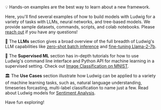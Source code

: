 💡 Hands-on examples are the best way to learn about a new framework.

Here, you'll find several examples of how to build models with Ludwig for a variety of tasks with LLMs, neural networks, and tree-based models. We provide sample datasets, commands, scripts, and colab notebooks. Please [reach out](https://join.slack.com/t/ludwig-ai/shared_invite/zt-mrxo87w6-DlX5~73T2B4v_g6jj0pJcQ) if you have any questions!

💬 The **LLMs** section gives a broad overview of the full breadth of Ludwig's LLM capabilities like [zero-shot batch inference]() and [fine-tuning Llama-2-7b]().

🎯 The **Supervised ML** section has in-depth tutorials for how to use Ludwig's command line interface and Python API for machine learning in a supervised setting. Check out [Image Classification on MNIST](http://127.0.0.1:8000/examples/mnist/).

🏛️ The **Use Cases** section illustrate how Ludwig can be applied to a variety of machine learning tasks, such as, natural language understanding, timeseries forcasting, multi-label classification to name just a few. Read about Ludwig models for [Sentiment Analysis]().

Have fun exploring!
